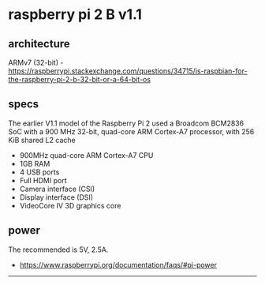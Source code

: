 # raspberry pi 2 B v1.1

## architecture

ARMv7 (32-bit) - https://raspberrypi.stackexchange.com/questions/34715/is-raspbian-for-the-raspberry-pi-2-b-32-bit-or-a-64-bit-os

## specs

The earlier V1.1 model of the Raspberry Pi 2 used a Broadcom BCM2836 SoC with a 900 MHz 32-bit, quad-core ARM Cortex-A7 processor, with 256 KiB shared L2 cache

- 900MHz quad-core ARM Cortex-A7 CPU
- 1GB RAM
- 4 USB ports
- Full HDMI port
- Camera interface (CSI)
- Display interface (DSI)
- VideoCore IV 3D graphics core

## power

The recommended is 5V, 2.5A.

- https://www.raspberrypi.org/documentation/faqs/#pi-power

---
